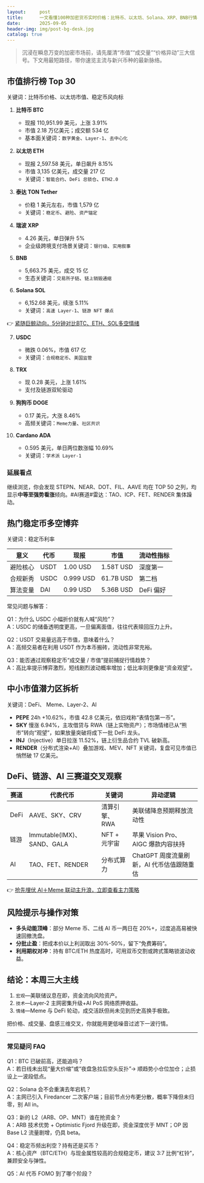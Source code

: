 ```yaml
---
layout:     post
title:      一文看懂100种加密货币实时价格：比特币、以太坊、Solana、XRP、BNB行情与趋势全收录
date:       2025-09-05
header-img: img/post-bg-desk.jpg
catalog: true
---
```


> 沉浸在瞬息万变的加密市场前，请先厘清“市值”“成交量”“价格异动”三大信号。下文用最短路径，带你速览主流与新兴币种的最新脉络。

## 市值排行榜 Top 30  
关键词：比特币价格、以太坊市值、稳定币风向标

1. **比特币 BTC**  
   - 现报 110,951.99 美元，上涨 3.91%  
   - 市值 2.18 万亿美元；成交额 534 亿  
   - 基本面关键词：`数字黄金`、`Layer-1`、`去中心化`

2. **以太坊 ETH**  
   - 现报 2,597.58 美元，单日飙升 8.15%  
   - 市值 3,135 亿美元，成交量 217 亿  
   - 关键词：`智能合约`、`DeFi 总锁仓`、`ETH2.0`

3. **泰达 TON Tether**  
   - 价稳 1 美元左右，市值 1,579 亿  
   - 关键词：`稳定币`、`避险`、`资产锚定`

4. **瑞波 XRP**  
   - 4.26 美元，单日弹升 5%  
   - 企业级跨境支付场景关键词：`银行级`、`实用叙事`

5. **BNB**  
   - 5,663.75 美元，成交 15 亿  
   - 生态关键词：`交易所子链`、`链上销毁通缩`

6. **Solana SOL**  
   - 6,152.68 美元，续涨 5.11%  
   - 关键词：`高速 Layer-1`、`链游 NFT 爆点`

👉 [紧随巨鲸动向，5分钟对比BTC、ETH、SOL多空情绪](https://okxdog.com/)

7. **USDC**  
   - 微跌 0.06%，市值 617 亿  
   - 关键词：`合规稳定币`、`美国监管`

8. **TRX**  
   - 现 0.28 美元，上涨 1.61%  
   - 支付及链游双轮驱动

9. **狗狗币 DOGE**  
   - 0.17 美元，大涨 8.46%  
   - 高频关键词：`Meme力量`、`社区共识`

10. **Cardano ADA**  
    - 0.595 美元，单日两位数涨幅 10.69%  
    - 关键词：`学术派 Layer-1`

### 延展看点  
继续浏览，你会发现 STEPN、NEAR、DOT、FIL、AAVE 均在 TOP 50 之列，均显示**中等至强势看涨**倾向。#AI赛道#雷达：TAO、ICP、FET、RENDER 集体躁动。

## 热门稳定币多空博弈  
关键词：稳定币利率

| 意义 | 代币 | 现报 | 市值 | 流动性指标 |
|---|---|---|---|---|
避险核心 | USDT | 1.00 USD | 1.58T USD | 深度第一 |
合规新秀 | USDC | 0.999 USD | 61.7B USD | 第二档 |
算法变量 | DAI | 0.99 USD | 5.36B USD | DeFi 偏好 |

常见问题与解答：

Q1：为什么 USDC 小幅折价就有人喊“风险”？  
A：USDC 的储备透明度更高，一旦偏离面值，往往代表赎回压力上升。

Q2：USDT 交易量远高于市值，意味着什么？  
A：高频交易者在利用 USDT 作为本币搬砖，流动性非常充裕。

Q3：能否通过观察稳定币“成交量 / 市值”提前捕捉行情趋势？  
A：高比率提示博弈激烈，短线剧烈波动概率增加；低比率则更像是“资金观望”。

## 中小市值潜力区拆析  
关键词：DeFi、 Meme、Layer-2、AI

- **PEPE** 24h +10.62%，市值 42.8 亿美元，依旧戏称“表情包第一币”。  
- **SKY** 慢涨 6.94%，主攻借贷与 RWA（链上实物资产）；市场情绪已从“熊市”转向“观望”，如果放量突破将成下一批 DeFi 龙头。  
- **INJ**（Injective）单日拉涨 11.52%，链上衍生品合约 TVL 破新高。  
- **RENDER**（分布式渲染+AI）叠加游戏、MEV、NFT 关键词，复盘可见市值已悄然破 17 亿美元。

## DeFi、链游、AI 三赛道交叉观察

| 赛道 | 代表代币 | 关键词 | 异动逻辑 |
|---|---|---|---|
DeFi | AAVE、SKY、CRV | 清算引擎、RWA | 美联储降息预期释放流动性 |
链游 | Immutable(IMX)、SAND、GALA | NFT + 元宇宙 | 苹果 Vision Pro、AIGC 爆款内容扶持 |
AI | TAO、FET、RENDER | 分布式算力 | ChatGPT 周度流量刷新，AI 代币估值跟随重估 |

👉 [抢先埋伏 AI＋Meme 联动主升浪，立即查看主力策略](https://okxdog.com/)

## 风险提示与操作对策

- **多头动能顶峰**：部分 Meme 币、二线 AI 币一两日在 20%+，过度追高易被快速回撤洗盘。  
- **分批止盈**：把成本价以上利润取出 30%-50%，留下“免费筹码”。  
- **利用期权对冲**：持有 BTC/ETH 热度高时，可用双币交割或跨式策略锁波动收益。

## 结论：本周三大主线

1. `宏观`—美联储议息在即，资金流向风险资产。  
2. `技术`—Layer-2 主网密集升级+AI PoS 网络质押收益。  
3. `情绪`—Meme 与 DeFi 轮动，成交活跃但尚未见到历史高换手极致。

把价格、成交量、盘感三维交叉，你就能用更低噪音过滤下一波行情。

---

### 常见疑问 FAQ

Q1：BTC 已破前高，还能追吗？  
A：若日线未出现“量大价缩”或“夜盘急拉后空头反扑”→ 顺趋势小仓位加仓；止损设上一波段低点。

Q2：Solana 会不会重演去年宕机？  
A：主网已引入 Firedancer 二次客户端；目前节点分布更分散，概率下降但未归零，别 All in。

Q3：新的 L2（ARB、OP、MNT）谁在抢资金？  
A：ARB 技术优势 + Optimistic Fjord 升级在即，资金深度优于 MNT；OP 因 Base L2 流量剧增，仍具 beta。

Q4：稳定币频出利空？持有还是买币？  
A：核心资产（BTC/ETH）与现金属性较高的合规稳定币，建议 3:7 比例“杠铃”，兼顾安全与弹性。

Q5：AI 代币 FOMO 到了哪个阶段？